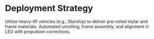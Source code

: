 # Deployment Strategy

Utilize heavy-lift vehicles (e.g., Starship) to deliver pre-rolled mylar and frame materials. Automated unrolling, frame assembly, and alignment in LEO with propulsion corrections.
